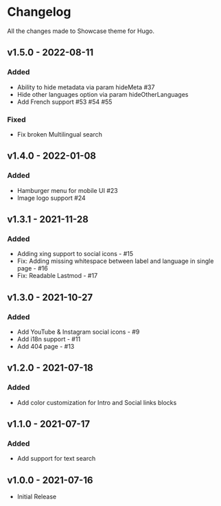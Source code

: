# Changelog

All the changes made to Showcase theme for Hugo.

## v1.5.0 - 2022-08-11

### Added

- Ability to hide metadata via param hideMeta #37
- Hide other languages option via param hideOtherLanguages
- Add French support #53 #54 #55

### Fixed

- Fix broken Multilingual search

## v1.4.0 - 2022-01-08

### Added

- Hamburger menu for mobile UI #23
- Image logo support #24

## v1.3.1 - 2021-11-28

### Added

- Adding xing support to social icons - #15
- Fix: Adding missing whitespace between label and language in single page - #16
- Fix: Readable Lastmod - #17

## v1.3.0 - 2021-10-27

### Added

- Add YouTube & Instagram social icons - #9
- Add i18n support - #11
- Add 404 page - #13

## v1.2.0 - 2021-07-18

### Added

- Add color customization for Intro and Social links blocks

## v1.1.0 - 2021-07-17

### Added

- Add support for text search

## v1.0.0 - 2021-07-16

- Initial Release